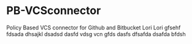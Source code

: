 # PB-VCSconnector
Policy Based VCS connector for Github and Bitbucket
Lori
Lori
gfsehf
fdsada
dhsajkl
dsadsd
dasfd
vdsg
 vcn
gfds
dasfs
dfsafda
dsafda
bfdsh
